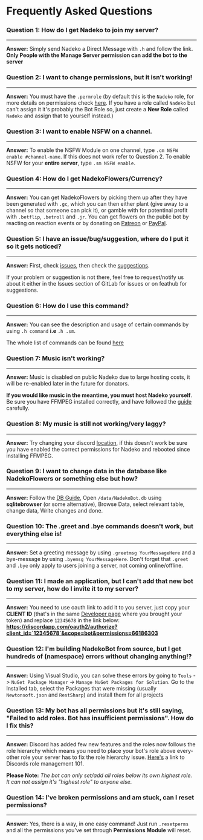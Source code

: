 # Frequently Asked Questions

### Question 1: How do I get Nadeko to join my server?

---

**Answer:** Simply send Nadeko a Direct Message with `.h` and follow the link. **Only People with the Manage Server permission can add the bot to the server**

### Question 2: I want to change permissions, but it isn't working!

---

**Answer:** You must have the `.permrole` (by default this is the `Nadeko` role, for more details on permissions check [here](http://nadekobot.readthedocs.io/en/latest/Permissions%20System/ "Permissions"). If you have a role called `Nadeko` but can't assign it it's probably the Bot Role so, just create a **New Role** called `Nadeko` and assign that to yourself instead.)

### Question 3: I want to enable NSFW on a channel.

---

**Answer:** To enable the NSFW Module on one channel, type `.cm NSFW enable #channel-name`. If this does not work refer to Question 2. To enable NSFW for your **entire server**, type `.sm NSFW enable`.

### Question 4: How do I get NadekoFlowers/Currency?

---

**Answer:** You can get NadekoFlowers by picking them up after they have been generated with `.gc`, which you can then either plant (give away to a channel so that someone can pick it), or gamble with for potentinal profit with `.betflip`, `.betroll` and `.jr`. You can get flowers on the public bot by reacting on reaction events or by donating on [Patreon](https://patreon.com/nadekobot) or [PayPal](https://paypal.me/Kwoth).

### Question 5: I have an issue/bug/suggestion, where do I put it so it gets noticed?

---

**Answer:** First, check [issues](https://gitlab.com/Kwoth/nadekobot/issues "GitLab NadekoBot Issues"), then check the [suggestions](https://feathub.com/Kwoth/NadekoBot).

If your problem or suggestion is not there, feel free to request/notify us about it either in the Issues section of GitLab for issues or on feathub for suggestions.

### Question 6: How do I use this command?

---

**Answer:** You can see the description and usage of certain commands by using `.h command` **i.e** `.h .sm`.

The whole list of commands can be found [here](https://nadeko.bot/commands "Command List")

### Question 7: Music isn't working?

---

**Answer:** Music is disabled on public Nadeko due to large hosting costs, it will be re-enabled later in the future for donators.

**If you would like music in the meantime, you must host Nadeko yourself**. Be sure you have FFMPEG installed correctly, and have followed the [guide](http://nadekobot.readthedocs.io/en/latest/guides/Windows%20Guide/#setting-up-nadekobot-for-music) carefully.

### Question 8: My music is still not working/very laggy?

---

**Answer:** Try changing your discord [location][1], if this doesn't work be sure you have enabled the correct permissions for Nadeko and rebooted since installing FFMPEG.

[1]: https://support.discordapp.com/hc/en-us/articles/216661717.how-do-I-change-my-Voice-Server-Region-

### Question 9: I want to change data in the database like NadekoFlowers or something else but how?

---

**Answer:** Follow the [DB Guide](http://nadekobot.readthedocs.io/en/latest/JSON%20Explanations/#db-files), Open `/data/NadekoBot.db` using **sqlitebrowser** (or some alternative), Browse Data, select relevant table, change data, Write changes and done.

### Question 10: The .greet and .bye commands doesn't work, but everything else is!

---

**Answer:** Set a greeting message by using `.greetmsg YourMessageHere` and a bye-message by using `.byemsg YourMessageHere`. Don't forget that `.greet` and `.bye` only apply to users joining a server, not coming online/offline.

### Question 11: I made an application, but I can't add that new bot to my server, how do I invite it to my server?

---

**Answer:** You need to use oauth link to add it to you server, just copy your **CLIENT ID** (that's in the same [Developer page](https://discordapp.com/developers/applications/me) where you brought your token) and replace `12345678` in the link below: **https://discordapp.com/oauth2/authorize?client_id=`12345678`&scope=bot&permissions=66186303**

### Question 12: I'm building NadekoBot from source, but I get hundreds of (namespace) errors without changing anything!?

---

**Answer:** Using Visual Studio, you can solve these errors by going to `Tools` -> `NuGet Package Manager` -> `Manage NuGet Packages for Solution`. Go to the Installed tab, select the Packages that were missing (usually `Newtonsoft.json` and `RestSharp`) and install them for all projects

### Question 13: My bot has all permissions but it's still saying, "Failed to add roles. Bot has insufficient permissions". How do I fix this?

---

**Answer:** Discord has added few new features and the roles now follows the role hierarchy which means you need to place your bot's role above every-other role your server has to fix the role hierarchy issue. [Here's](https://support.discordapp.com/hc/en-us/articles/214836687-Role-Management-101) a link to Discords role management 101.

**Please Note:** *The bot can only set/add all roles below its own highest role. It can not assign it's "highest role" to anyone else.*

### Question 14: I've broken permissions and am stuck, can I reset permissions?

---

**Answer:** Yes, there is a way, in one easy command! Just run `.resetperms` and all the permissions you've set through **Permissions Module** will reset.
